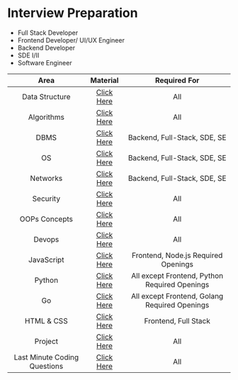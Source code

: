 # Interview Preparation
- Full Stack Developer
- Frontend Developer/ UI/UX Engineer
- Backend Developer
- SDE I/II
- Software Engineer


| Area | Material | Required For |
| :---: | :---: | :---: |
| Data Structure | [Click Here](/data_structure.md) | All |
| Algorithms | [Click Here]() | All |
| DBMS | [Click Here]() | Backend, Full-Stack, SDE, SE |
| OS | [Click Here]() | Backend, Full-Stack, SDE, SE |
| Networks | [Click Here]() | Backend, Full-Stack, SDE, SE |
| Security | [Click Here]() | All |
| OOPs Concepts | [Click Here]() | All |
| Devops | [Click Here]() | All |
| JavaScript | [Click Here](/javascript_topics.md) | Frontend, Node.js Required Openings |
| Python | [Click Here]() | All except Frontend, Python Required Openings |
| Go | [Click Here]() | All except Frontend, Golang Required Openings |
| HTML & CSS | [Click Here]() | Frontend, Full Stack |
| Project | [Click Here]() | All |
| Last Minute Coding Questions | [Click Here]() | All |
